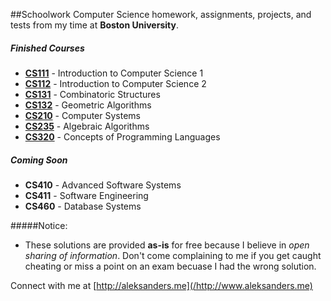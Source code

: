 ##Schoolwork
Computer Science homework, assignments, projects, and tests from my time at __Boston University__. 

##### Finished Courses
* [__CS111__](/CS111) - Introduction to Computer Science 1
* [__CS112__](/CS112) - Introduction to Computer Science 2
* [__CS131__](/CS131) - Combinatoric Structures
* [__CS132__](/CS132) - Geometric Algorithms
* [__CS210__](/CS210) - Computer Systems
* [__CS235__](/CS235) - Algebraic Algorithms
* [__CS320__](/CS320) - Concepts of Programming Languages

##### Coming Soon
* __CS410__ - Advanced Software Systems
* __CS411__ - Software Engineering
* __CS460__ - Database Systems

#####Notice:
* These solutions are provided __as-is__ for free because I believe in _open sharing of information_. Don't come complaining to me if you get caught cheating or miss a point on an exam becuase I had the wrong solution.

Connect with me at [http://aleksanders.me](/http://www.aleksanders.me)